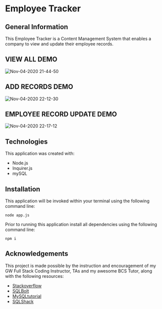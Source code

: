 # Employee Tracker

## General Information
This Employee Tracker is a Content Management System that enables a company to view and update their employee records.

## VIEW ALL DEMO
![Nov-04-2020 21-44-50](https://user-images.githubusercontent.com/67653440/98191409-18f63780-1ee7-11eb-8459-2b894aceffdf.gif)

## ADD RECORDS DEMO
![Nov-04-2020 22-12-30](https://user-images.githubusercontent.com/67653440/98193363-02ea7600-1eeb-11eb-98b5-e92d094ccf91.gif)

## EMPLOYEE RECORD UPDATE DEMO
![Nov-04-2020 22-17-12](https://user-images.githubusercontent.com/67653440/98193577-90c66100-1eeb-11eb-8e80-01052796f792.gif)

## Technologies
This application was created with: 

* Node.js
* Inquirer.js
* mySQL

## Installation
This application will be invoked within your terminal using the following command line:
```
node app.js
```
Prior to running this application install all dependencies using the following command line:
```
npm i
```

## Acknowledgements
This project is made possible by the instruction and encouragement of my GW Full Stack Coding Instructor, TAs and my awesome BCS Tutor, along with the following resources:

* [Stackoverflow](https://stackoverflow.com/)
* [SQLBolt](https://sqlbolt.com/)
* [MySQLtutorial](https://www.mysqltutorial.org/)
* [SQLShack](https://www.sqlshack.com/)